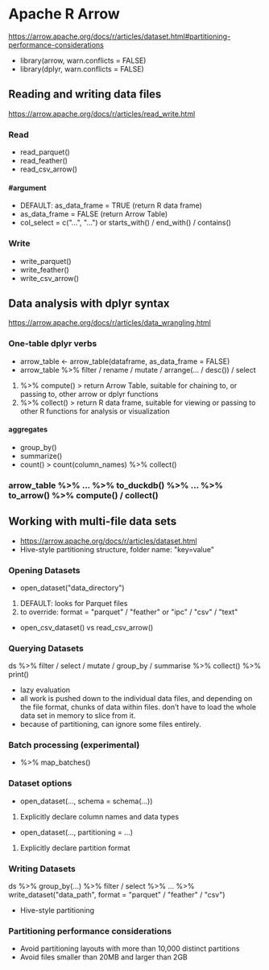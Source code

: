 # Apache R Arrow
https://arrow.apache.org/docs/r/articles/dataset.html#partitioning-performance-considerations
- library(arrow, warn.conflicts = FALSE)
- library(dplyr, warn.conflicts = FALSE)

## Reading and writing data files
https://arrow.apache.org/docs/r/articles/read_write.html
### Read
- read_parquet()
- read_feather()
- read_csv_arrow()
#### #argument
- DEFAULT: as_data_frame = TRUE (return R data frame)
- as_data_frame = FALSE (return Arrow Table)
- col_select = c("...", "...") or starts_with() / end_with() / contains()
### Write
- write_parquet()
- write_feather()
- write_csv_arrow()

## Data analysis with dplyr syntax
https://arrow.apache.org/docs/r/articles/data_wrangling.html
### One-table dplyr verbs
- arrow_table <- arrow_table(dataframe, as_data_frame = FALSE)
- arrow_table %>% filter / rename / mutate / arrange(... / desc()) / select

1. %>% compute()    > return Arrow Table, suitable for chaining to, or passing to, other arrow or dplyr functions
2. %>% collect()    > return R data frame, suitable for viewing or passing to other R functions for analysis or visualization

#### aggregates
- group_by()
- summarize()
- count()    >  count(column_names) %>% collect()

### arrow_table %>% ... %>% to_duckdb() %>% ... %>% to_arrow() %>% compute() / collect()

## Working with multi-file data sets
- https://arrow.apache.org/docs/r/articles/dataset.html
- Hive-style partitioning structure, folder name: "key=value"

### Opening Datasets
- open_dataset("data_directory")
1. DEFAULT: looks for Parquet files
2. to override: format = "parquet" / "feather" or "ipc" / "csv" / "text"
- open_csv_dataset() vs read_csv_arrow()

### Querying Datasets
ds %>% filter / select / mutate / group_by / summarise %>% collect() %>% print()
- lazy evaluation
- all work is pushed down to the individual data files, and depending on the file format, chunks of data within files. don’t have to load the whole data set in memory to slice from it.
- because of partitioning, can ignore some files entirely.

### Batch processing (experimental)
- %>% map_batches()

### Dataset options
- open_dataset(..., schema = schema(...))
1. Explicitly declare column names and data types
- open_dataset(..., partitioning = ...)
1. Explicitly declare partition format

### Writing Datasets
ds %>% group_by(...) %>% filter / select %>% ... %>% write_dataset("data_path", format = "parquet" / "feather" / "csv")
- Hive-style partitioning

### Partitioning performance considerations
- Avoid partitioning layouts with more than 10,000 distinct partitions
- Avoid files smaller than 20MB and larger than 2GB


